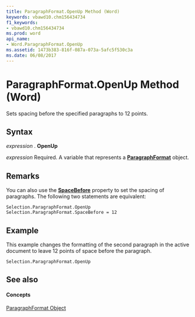 ```yaml
---
title: ParagraphFormat.OpenUp Method (Word)
keywords: vbawd10.chm156434734
f1_keywords:
- vbawd10.chm156434734
ms.prod: word
api_name:
- Word.ParagraphFormat.OpenUp
ms.assetid: 1473b383-816f-087a-073a-5afc5f530c3a
ms.date: 06/08/2017
---
```



# ParagraphFormat.OpenUp Method (Word)

Sets spacing before the specified paragraphs to 12 points.


## Syntax

 _expression_ . **OpenUp**

 _expression_ Required. A variable that represents a **[ParagraphFormat](paragraphformat-object-word.md)** object.


## Remarks

You can also use the  **[SpaceBefore](paragraphformat-spacebefore-property-word.md)** property to set the spacing of paragraphs. The following two statements are equivalent:


```
Selection.ParagraphFormat.OpenUp 
Selection.ParagraphFormat.SpaceBefore = 12
```


## Example

This example changes the formatting of the second paragraph in the active document to leave 12 points of space before the paragraph.


```
Selection.ParagraphFormat.OpenUp
```


## See also


#### Concepts


[ParagraphFormat Object](paragraphformat-object-word.md)

